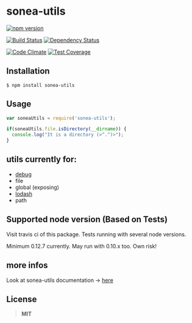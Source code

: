 # sonea-utils

[![npm version](https://badge.fury.io/js/sonea-utils.svg)](https://badge.fury.io/js/sonea-utils)

[![Build Status](https://travis-ci.org/Ninevillage/sonea-utils.svg?branch=master)](https://travis-ci.org/Ninevillage/sonea-utils)
[![Dependency Status](https://gemnasium.com/Ninevillage/sonea-utils.svg)](https://gemnasium.com/Ninevillage/sonea-utils)

[![Code Climate](https://codeclimate.com/github/Ninevillage/sonea-utils/badges/gpa.svg)](https://codeclimate.com/github/Ninevillage/sonea-utils)
[![Test Coverage](https://codeclimate.com/github/Ninevillage/sonea-utils/badges/coverage.svg)](https://codeclimate.com/github/Ninevillage/sonea-utils/coverage)

## Installation

```
$ npm install sonea-utils
```

## Usage

```JavaScript
var soneaUtils = require('sonea-utils');

if(soneaUtils.file.isDirectory(__dirname)) {
  console.log("It is a directory (>^.^)>");
}
```

## utils currently for:

* [debug](https://www.npmjs.com/package/debug)
* file
* global (exposing)
* [lodash](https://www.npmjs.com/package/lodash)
* path

## Supported node version (Based on Tests)

Visit travis ci of this package. Tests running with several node versions.

Minimum 0.12.7 currently. May run with 0.10.x too. Own risk!

## more infos

Look at sonea-utils documentation -> [here](https://github.com/Ninevillage/sonea-utils/wiki)

## License

> **MIT**
